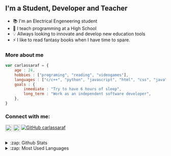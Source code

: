 ## I'm a Student, Developer and Teacher 

- :books: I'm an Electrical Engeneering student
- :school: I teach programming at a High School
- :bulb: Allways looking to innovate and develop new education tools
- :zap: I like to read fantasy books when I have time to spare.

### More about me 

```javascript
var carlassaraf = {
    age : 24,
    hobbies : ["programing", "reading", "videogames"],
    languages : ["c/c++", "python", "javascript", "html", "css", "java"],
    goals : {
        inmediate : "Try to have 6 hours of sleep",
        long_term : "Work as an independent software developer",
    },
}
```

### Connect with me:

[<img align="left" alt="codeSTACKr | LinkedIn" width="22px" src="https://cdn.jsdelivr.net/npm/simple-icons@v3/icons/linkedin.svg" />][linkedin]
[<img align="left" alt="codeSTACKr | Instagram" width="22px" src="https://cdn.jsdelivr.net/npm/simple-icons@v3/icons/instagram.svg" />][instagram]
[![GitHub carlassaraf](https://img.shields.io/github/followers/carlassaraf?label=Follow&style=social)][github]

<br>

<details>

<summary>:zap: Github Stats</summary>

![carlassaraf's GitHub stats](https://github-readme-stats.vercel.app/api?username=carlassaraf&count_private=true)

</details>

<details>

<summary>:zap: Most Used Languages</summary>

![Top Langs](https://github-readme-stats.vercel.app/api/top-langs/?username=carlassaraf&layout=compact&langs_count=8)

</details>

[linkedin]: https://linkedin.com/in/carlassaraf
[instagram]: https://instagram.com/carlassaraf
[github]: https://github/com/carlassaraf
